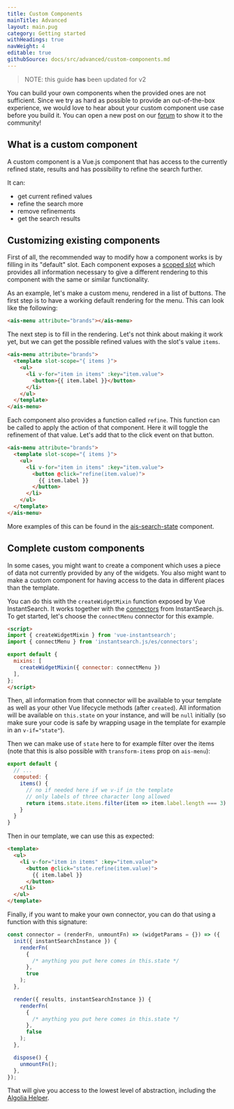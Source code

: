 ```yaml
---
title: Custom Components
mainTitle: Advanced
layout: main.pug
category: Getting started
withHeadings: true
navWeight: 4
editable: true
githubSource: docs/src/advanced/custom-components.md
---
```


> NOTE: this guide **has** been updated for v2

You can build your own components when the provided ones are not sufficient. Since we try as hard as possible to provide an out-of-the-box experience, we would love to hear about your custom component use case before you build it. You can open a new post on our [forum](https://discourse.algolia.com/c/show-tell) to show it to the community!

## What is a custom component

A custom component is a Vue.js component that has access to the currently refined state, results and has possibility to refine the search further.

It can:

- get current refined values
- refine the search more
- remove refinements
- get the search results

## Customizing existing components

First of all, the recommended way to modify how a component works is by filling in its "default" slot. Each component exposes a [scoped slot](https://vuejs.org/v2/guide/components-slots.html#Scoped-Slots) which provides all information necessary to give a different rendering to this component with the same or similar functionality.

As an example, let's make a custom menu, rendered in a list of buttons. The first step is to have a working default rendering for the menu. This can look like the following: 

```html
<ais-menu attribute="brands"></ais-menu>
```

The next step is to fill in the rendering. Let's not think about making it work yet, but we can get the possible refined values with the slot's value `items`. 

```html
<ais-menu attribute="brands">
  <template slot-scope="{ items }">
    <ul>
      <li v-for="item in items" :key="item.value">
        <button>{{ item.label }}</button>
      </li>
    </ul>
  </template>
</ais-menu>
```

Each component also provides a function called `refine`. This function can be called to apply the action of that component. Here it will toggle the refinement of that value. Let's add that to the click event on that button.

```html
<ais-menu attribute="brands">
  <template slot-scope="{ items }">
    <ul>
      <li v-for="item in items" :key="item.value">
        <button @click="refine(item.value)">
          {{ item.label }}
        </button>
      </li>
    </ul>
  </template>
</ais-menu>
```

More examples of this can be found in the [ais-search-state](components/SearchState.html) component.

## Complete custom components

In some cases, you might want to create a component which uses a piece of data not currently provided by any of the widgets. You also might want to make a custom component for having access to the data in different places than the template.

You can do this with the `createWidgetMixin` function exposed by Vue InstantSearch. It works together with the [connectors](https://community.algolia.com/instantsearch.js/v2/guides/customization.html) from InstantSearch.js. To get started, let's choose the `connectMenu` connector for this example. 

```html
<script>
import { createWidgetMixin } from 'vue-instantsearch';
import { connectMenu } from 'instantsearch.js/es/connectors';

export default {
  mixins: [
    createWidgetMixin({ connector: connectMenu })
  ],
};
</script>
```

Then, all information from that connector will be available to your template as well as your other Vue lifecycle methods (after `created`). All information will be available on `this.state` on your instance, and will be `null` initially (so make sure your code is safe by wrapping usage in the template for example in an `v-if="state"`).

Then we can make use of `state` here to for example filter over the items (note that this is also possible with `transform-items` prop on `ais-menu`):

```js
export default {
  // ...
  computed: {
    items() {
      // no if needed here if we v-if in the template
      // only labels of three character long allowed
      return items.state.items.filter(item => item.label.length === 3)
    }
  }
}
```

Then in our template, we can use this as expected:

```html
<template>
  <ul>
    <li v-for="item in items" :key="item.value">
      <button @click="state.refine(item.value)">
        {{ item.label }}
      </button>
    </li>
  </ul>
</template>
```

Finally, if you want to make your own connector, you can do that using a function with this signature:

```js
const connector = (renderFn, unmountFn) => (widgetParams = {}) => ({
  init({ instantSearchInstance }) {
    renderFn(
      {
        /* anything you put here comes in this.state */
      },
      true
    );
  },

  render({ results, instantSearchInstance }) {
    renderFn(
      {
        /* anything you put here comes in this.state */
      },
      false
    );
  },

  dispose() {
    unmountFn();
  },
});
```

That will give you access to the lowest level of abstraction, including the [Algolia Helper](https://community.algolia.com/algoliasearch-helper-js/reference.html).
